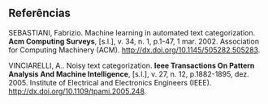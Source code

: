 Referências
-----------

SEBASTIANI, Fabrizio. Machine learning in automated text categorization. **Acm Computing Surveys**, [s.l.], v. 34, n. 1, p.1-47, 1 mar. 2002. Association for Computing Machinery (ACM). http://dx.doi.org/10.1145/505282.505283.

VINCIARELLI, A.. Noisy text categorization. **Ieee Transactions On Pattern Analysis And Machine Intelligence**, [s.l.], v. 27, n. 12, p.1882-1895, dez. 2005. Institute of Electrical and Electronics Engineers (IEEE). http://dx.doi.org/10.1109/tpami.2005.248.
